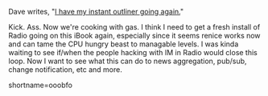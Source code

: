 <p>Dave writes, "<a href="http://scriptingnews.userland.com/backissues/2002/08/29#When:6:18:09PM">I have my instant outliner going again.</a>"</p>
<p>Kick.  Ass.  Now we're cooking with gas.  I think I need to get a fresh install of Radio going on this iBook again, especially since it seems renice works now and can tame the CPU hungry beast to managable levels.  I was kinda waiting to see if/when the people hacking with IM in Radio would close this loop.  Now I want to see what this can do to news aggregation, pub/sub, change notification, etc and more.  </p>
<!--more-->
shortname=ooobfo
